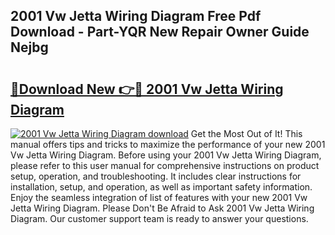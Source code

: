## 2001 Vw Jetta Wiring Diagram Free Pdf Download - Part-YQR New Repair Owner Guide Nejbg

# <h2><a href="http://dflk7c.blite.top/?on=2001+Vw+Jetta+Wiring+Diagram">🔗Download New 👉🔴 2001 Vw Jetta Wiring Diagram</a></h2>

[![2001 Vw Jetta Wiring Diagram download](https://i.imgur.com/lujVjoI.png)](http://dflk7c.blite.top/?on=2001+Vw+Jetta+Wiring+Diagram)
Get the Most Out of It! This manual offers tips and tricks to maximize the performance of your new 2001 Vw Jetta Wiring Diagram. Before using your 2001 Vw Jetta Wiring Diagram, please refer to this user manual for comprehensive instructions on product setup, operation, and troubleshooting. It includes clear instructions for installation, setup, and operation, as well as important safety information. Enjoy the seamless integration of list of features with your new 2001 Vw Jetta Wiring Diagram. Please Don't Be Afraid to Ask 2001 Vw Jetta Wiring Diagram. Our customer support team is ready to answer your questions.
